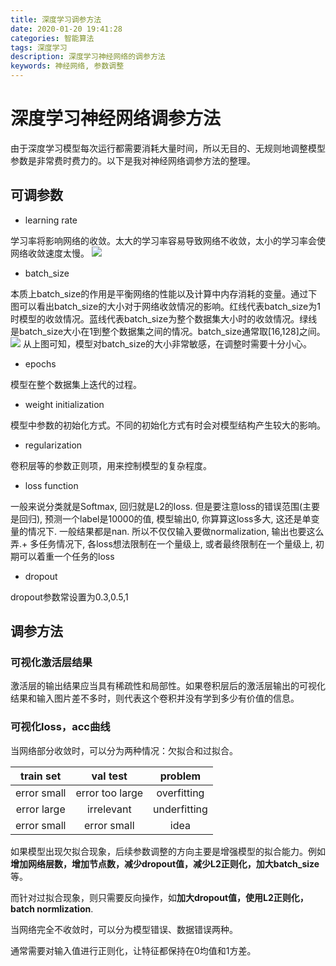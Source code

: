 ```yaml
---
title: 深度学习调参方法
date: 2020-01-20 19:41:28
categories: 智能算法
tags: 深度学习
description: 深度学习神经网络的调参方法
keywords: 神经网络, 参数调整
---
```


# 深度学习神经网络调参方法
由于深度学习模型每次运行都需要消耗大量时间，所以无目的、无规则地调整模型参数是非常费时费力的。以下是我对神经网络调参方法的整理。

## 可调参数

- learning rate

学习率将影响网络的收敛。太大的学习率容易导致网络不收敛，太小的学习率会使网络收敛速度太慢。
![](https://i.imgur.com/JyILpQY.png)

- batch_size

本质上batch_size的作用是平衡网络的性能以及计算中内存消耗的变量。通过下图可以看出batch_size的大小对于网络收敛情况的影响。红线代表batch_size为1时模型的收敛情况。蓝线代表batch_size为整个数据集大小时的收敛情况。绿线是batch_size大小在1到整个数据集之间的情况。batch_size通常取[16,128]之间。
![](https://i.imgur.com/CZIAwh9.png)
从上图可知，模型对batch_size的大小非常敏感，在调整时需要十分小心。

- epochs

模型在整个数据集上迭代的过程。

- weight initialization

模型中参数的初始化方式。不同的初始化方式有时会对模型结构产生较大的影响。

- regularization

卷积层等的参数正则项，用来控制模型的复杂程度。

- loss function

一般来说分类就是Softmax, 回归就是L2的loss. 但是要注意loss的错误范围(主要是回归), 预测一个label是10000的值, 模型输出0, 你算算这loss多大, 这还是单变量的情况下. 一般结果都是nan. 所以不仅仅输入要做normalization, 输出也要这么弄.+ 多任务情况下, 各loss想法限制在一个量级上, 或者最终限制在一个量级上, 初期可以着重一个任务的loss



- dropout

dropout参数常设置为0.3,0.5,1


## 调参方法

### 可视化激活层结果
激活层的输出结果应当具有稀疏性和局部性。如果卷积层后的激活层输出的可视化结果和输入图片差不多时，则代表这个卷积并没有学到多少有价值的信息。

### 可视化loss，acc曲线

当网络部分收敛时，可以分为两种情况：欠拟合和过拟合。

train set|val test|problem
:-:|:-:|:-:
error small|error too large|overfitting
error large|irrelevant|underfitting
error small|error small|idea

如果模型出现欠拟合现象，后续参数调整的方向主要是增强模型的拟合能力。例如**增加网络层数，增加节点数，减少dropout值，减少L2正则化，加大batch_size**等。

而针对过拟合现象，则只需要反向操作，如**加大dropout值，使用L2正则化，batch normlization**.

当网络完全不收敛时，可以分为模型错误、数据错误两种。

通常需要对输入值进行正则化，让特征都保持在0均值和1方差。


